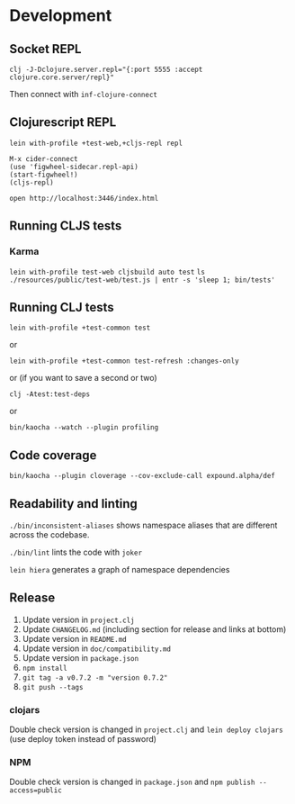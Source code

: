 # Development

## Socket REPL

`clj -J-Dclojure.server.repl="{:port 5555 :accept clojure.core.server/repl}"`

Then connect with `inf-clojure-connect`

## Clojurescript REPL

```
lein with-profile +test-web,+cljs-repl repl
```

```
M-x cider-connect
(use 'figwheel-sidecar.repl-api)
(start-figwheel!)
(cljs-repl)
```

```
open http://localhost:3446/index.html
```

## Running CLJS tests

### Karma

`lein with-profile test-web cljsbuild auto test`
`ls ./resources/public/test-web/test.js | entr -s 'sleep 1; bin/tests'`

## Running CLJ tests

`lein with-profile +test-common test`

or

`lein with-profile +test-common test-refresh :changes-only`

or (if you want to save a second or two)

`clj -Atest:test-deps`

or

`bin/kaocha --watch --plugin profiling`

## Code coverage

`bin/kaocha --plugin cloverage --cov-exclude-call expound.alpha/def`

## Readability and linting

`./bin/inconsistent-aliases` shows namespace aliases that are different across the codebase.

`./bin/lint` lints the code with `joker`

`lein hiera` generates a graph of namespace dependencies

## Release

1. Update version in `project.clj`
1. Update `CHANGELOG.md` (including section for release and links at bottom)
1. Update version in `README.md`
1. Update version in `doc/compatibility.md`
1. Update version in `package.json`
1. `npm install`
1. `git tag -a v0.7.2 -m "version 0.7.2"`
1. `git push --tags`


### clojars

Double check version is changed in `project.clj` and `lein deploy clojars` (use deploy token instead of password)

### NPM

Double check version is changed in `package.json` and `npm publish --access=public`
